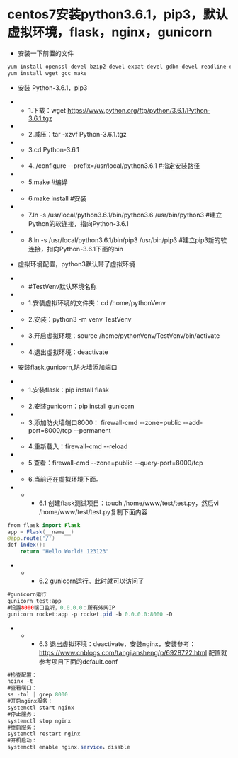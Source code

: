 # centos7安装python3.6.1，pip3，默认虚拟环境，flask，nginx，gunicorn
* 安装一下前置的文件
```Java
yum install openssl-devel bzip2-devel expat-devel gdbm-devel readline-devel sqlite-devel
yum install wget gcc make
```
* 安装 Python-3.6.1，pip3
* * 1.下载：wget https://www.python.org/ftp/python/3.6.1/Python-3.6.1.tgz
* * 2.减压：tar -xzvf Python-3.6.1.tgz
* * 3.cd Python-3.6.1
* * 4../configure --prefix=/usr/local/python3.6.1  #指定安装路径
* * 5.make #编译
* * 6.make install #安装
* * 7.ln -s /usr/local/python3.6.1/bin/python3.6 /usr/bin/python3 #建立Python的软连接，指向Python-3.6.1
* * 8.ln -s /usr/local/python3.6.1/bin/pip3 /usr/bin/pip3 #建立pip3新的软连接，指向Python-3.6.1下面的bin

* 虚拟环境配置，python3默认带了虚拟环境
* * #TestVenv默认环境名称
* * 1.安装虚拟环境的文件夹：cd /home/pythonVenv	
* * 2.安装：python3 -m venv TestVenv
* * 3.开启虚拟环境：source /home/pythonVenv/TestVenv/bin/activate	    
* * 4.退出虚拟环境：deactivate

* 安装flask,gunicorn,防火墙添加端口
* * 1.安装flask：pip install flask
* * 2.安装gunicorn：pip install gunicorn
* * 3.添加防火墙端口8000： firewall-cmd --zone=public --add-port=8000/tcp --permanent
* * 4.重新载入：firewall-cmd --reload
* * 5.查看：firewall-cmd --zone=public --query-port=8000/tcp
* * 6.当前还在虚拟环境下面。
* * * 6.1 创建flask测试项目：touch /home/www/test/test.py，然后vi /home/www/test/test.py复制下面内容
```Java
from flask import Flask
app = Flask(__name__)
@app.route('/')
def index():
    return "Hello World! 123123"
```
* * * 6.2 gunicorn运行。此时就可以访问了
```Java
#gunicorn运行
gunicorn test:app
#设置8000端口监听，0.0.0.0：所有外网IP
gunicorn rocket:app -p rocket.pid -b 0.0.0.0:8000 -D
```
* * * 6.3 退出虚拟环境：deactivate，安装nginx，安装参考：https://www.cnblogs.com/tangjiansheng/p/6928722.html
配置就参考项目下面的default.conf
```Java
#检查配置：
nginx -t
#查看端口：
ss -tnl | grep 8000
#开启nginx服务：
systemctl start nginx
#停止服务：
systemctl stop nginx
#重启服务：
systemctl restart nginx
#开机启动：
systemctl enable nginx.service，disable
```
